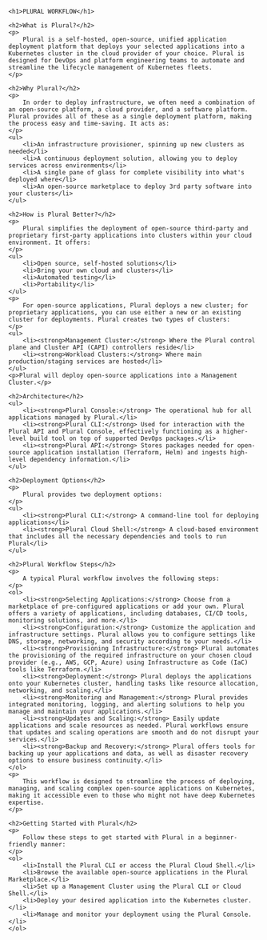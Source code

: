 <!DOCTYPE html>
<html lang="en">
<head>
    <meta charset="UTF-8">
    <meta name="viewport" content="width=device-width, initial-scale=1.0">
    <title>Plural Workflow</title>
</head>
<body>

    <h1>PLURAL WORKFLOW</h1>

    <h2>What is Plural?</h2>
    <p>
        Plural is a self-hosted, open-source, unified application deployment platform that deploys your selected applications into a Kubernetes cluster in the cloud provider of your choice. Plural is designed for DevOps and platform engineering teams to automate and streamline the lifecycle management of Kubernetes fleets.
    </p>

    <h2>Why Plural?</h2>
    <p>
        In order to deploy infrastructure, we often need a combination of an open-source platform, a cloud provider, and a software platform. Plural provides all of these as a single deployment platform, making the process easy and time-saving. It acts as:
    </p>
    <ul>
        <li>An infrastructure provisioner, spinning up new clusters as needed</li>
        <li>A continuous deployment solution, allowing you to deploy services across environments</li>
        <li>A single pane of glass for complete visibility into what's deployed where</li>
        <li>An open-source marketplace to deploy 3rd party software into your clusters</li>
    </ul>

    <h2>How is Plural Better?</h2>
    <p>
        Plural simplifies the deployment of open-source third-party and proprietary first-party applications into clusters within your cloud environment. It offers:
    </p>
    <ul>
        <li>Open source, self-hosted solutions</li>
        <li>Bring your own cloud and clusters</li>
        <li>Automated testing</li>
        <li>Portability</li>
    </ul>
    <p>
        For open-source applications, Plural deploys a new cluster; for proprietary applications, you can use either a new or an existing cluster for deployments. Plural creates two types of clusters:
    </p>
    <ul>
        <li><strong>Management Cluster:</strong> Where the Plural control plane and Cluster API (CAPI) controllers reside</li>
        <li><strong>Workload Clusters:</strong> Where main production/staging services are hosted</li>
    </ul>
    <p>Plural will deploy open-source applications into a Management Cluster.</p>

    <h2>Architecture</h2>
    <ul>
        <li><strong>Plural Console:</strong> The operational hub for all applications managed by Plural.</li>
        <li><strong>Plural CLI:</strong> Used for interaction with the Plural API and Plural Console, effectively functioning as a higher-level build tool on top of supported DevOps packages.</li>
        <li><strong>Plural API:</strong> Stores packages needed for open-source application installation (Terraform, Helm) and ingests high-level dependency information.</li>
    </ul>

    <h2>Deployment Options</h2>
    <p>
        Plural provides two deployment options:
    </p>
    <ul>
        <li><strong>Plural CLI:</strong> A command-line tool for deploying applications</li>
        <li><strong>Plural Cloud Shell:</strong> A cloud-based environment that includes all the necessary dependencies and tools to run Plural</li>
    </ul>

    <h2>Plural Workflow Steps</h2>
    <p>
        A typical Plural workflow involves the following steps:
    </p>
    <ol>
        <li><strong>Selecting Applications:</strong> Choose from a marketplace of pre-configured applications or add your own. Plural offers a variety of applications, including databases, CI/CD tools, monitoring solutions, and more.</li>
        <li><strong>Configuration:</strong> Customize the application and infrastructure settings. Plural allows you to configure settings like DNS, storage, networking, and security according to your needs.</li>
        <li><strong>Provisioning Infrastructure:</strong> Plural automates the provisioning of the required infrastructure on your chosen cloud provider (e.g., AWS, GCP, Azure) using Infrastructure as Code (IaC) tools like Terraform.</li>
        <li><strong>Deployment:</strong> Plural deploys the applications onto your Kubernetes cluster, handling tasks like resource allocation, networking, and scaling.</li>
        <li><strong>Monitoring and Management:</strong> Plural provides integrated monitoring, logging, and alerting solutions to help you manage and maintain your applications.</li>
        <li><strong>Updates and Scaling:</strong> Easily update applications and scale resources as needed. Plural workflows ensure that updates and scaling operations are smooth and do not disrupt your services.</li>
        <li><strong>Backup and Recovery:</strong> Plural offers tools for backing up your applications and data, as well as disaster recovery options to ensure business continuity.</li>
    </ol>
    <p>
        This workflow is designed to streamline the process of deploying, managing, and scaling complex open-source applications on Kubernetes, making it accessible even to those who might not have deep Kubernetes expertise.
    </p>

    <h2>Getting Started with Plural</h2>
    <p>
        Follow these steps to get started with Plural in a beginner-friendly manner:
    </p>
    <ol>
        <li>Install the Plural CLI or access the Plural Cloud Shell.</li>
        <li>Browse the available open-source applications in the Plural Marketplace.</li>
        <li>Set up a Management Cluster using the Plural CLI or Cloud Shell.</li>
        <li>Deploy your desired application into the Kubernetes cluster.</li>
        <li>Manage and monitor your deployment using the Plural Console.</li>
    </ol>

</body>
</html>

